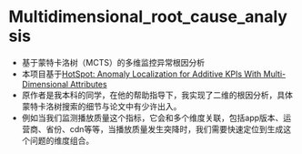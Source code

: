 # Multidimensional_root_cause_analysis
- 基于蒙特卡洛树（MCTS）的多维监控异常根因分析
- 本项目基于[HotSpot: Anomaly Localization for Additive KPIs With Multi-Dimensional Attributes](https://www.researchgate.net/publication/323087892_HotSpot_Anomaly_Localization_for_Additive_KPIs_with_Multi-Dimensional_Attributes)
- 原作者是我本科的同学，在他的帮助指导下，我实现了二维的根因分析，具体蒙特卡洛树搜索的细节与论文中有少许出入。
- 例如当我们监测播放质量这个指标，它会和多个维度关联，包括app版本、运营商、省份、cdn等等，当播放质量发生突降时，我们需要快速定位到生成这个问题的维度组合。
